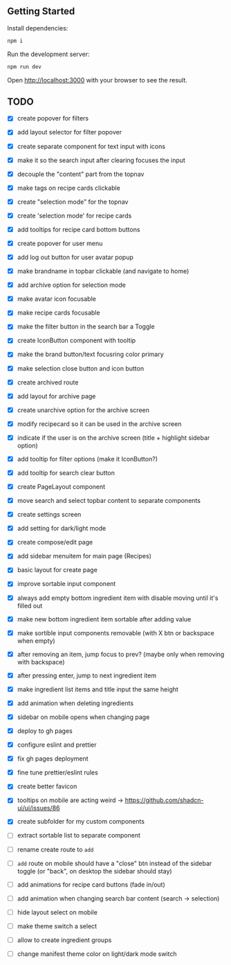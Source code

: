 ## Getting Started

Install dependencies:

```bash
npm i
```

Run the development server:

```bash
npm run dev
```

Open [http://localhost:3000](http://localhost:3000) with your browser to see the result.

## TODO

- [x] create popover for filters
- [x] add layout selector for filter popover
- [x] create separate component for text input with icons
- [x] make it so the search input after clearing focuses the input
- [x] decouple the "content" part from the topnav
- [x] make tags on recipe cards clickable
- [x] create "selection mode" for the topnav
- [x] create 'selection mode' for recipe cards
- [x] add tooltips for recipe card bottom buttons
- [x] create popover for user menu
- [x] add log out button for user avatar popup
- [x] make brandname in topbar clickable (and navigate to home)
- [x] add archive option for selection mode
- [x] make avatar icon focusable
- [x] make recipe cards focusable
- [x] make the filter button in the search bar a Toggle
- [x] create IconButton component with tooltip
- [x] make the brand button/text focusring color primary
- [x] make selection close button and icon button
- [x] create archived route
- [x] add layout for archive page
- [x] create unarchive option for the archive screen
- [x] modify recipecard so it can be used in the archive screen
- [x] indicate if the user is on the archive screen (title + highlight sidebar option)
- [x] add tooltip for filter options (make it IconButton?)
- [x] add tooltip for search clear button
- [x] create PageLayout component
- [x] move search and select topbar content to separate components
- [x] create settings screen
- [x] add setting for dark/light mode
- [x] create compose/edit page
- [x] add sidebar menuitem for main page (Recipes)
- [x] basic layout for create page
- [x] improve sortable input component
- [x] always add empty bottom ingredient item with disable moving until it's filled out
- [x] make new bottom ingredient item sortable after adding value
- [x] make sortible input components removable (with X btn or backspace when empty)
- [x] after removing an item, jump focus to prev? (maybe only when removing with backspace)
- [x] after pressing enter, jump to next ingredient item
- [x] make ingredient list items and title input the same height
- [x] add animation when deleting ingredients
- [x] sidebar on mobile opens when changing page
- [x] deploy to gh pages
- [x] configure eslint and prettier
- [x] fix gh pages deployment
- [x] fine tune prettier/eslint rules
- [x] create better favicon
- [x] tooltips on mobile are acting weird -> https://github.com/shadcn-ui/ui/issues/86
- [x] create subfolder for my custom components
- [ ] extract sortable list to separate component

- [ ] rename create route to `add`
- [ ] `add` route on mobile should have a "close" btn instead of the sidebar toggle (or "back", on desktop the sidebar should stay)

- [ ] add animations for recipe card buttons (fade in/out)
- [ ] add animation when changing search bar content (search -> selection)
- [ ] hide layout select on mobile
- [ ] make theme switch a select
- [ ] allow to create ingredient groups
- [ ] change manifest theme color on light/dark mode switch
